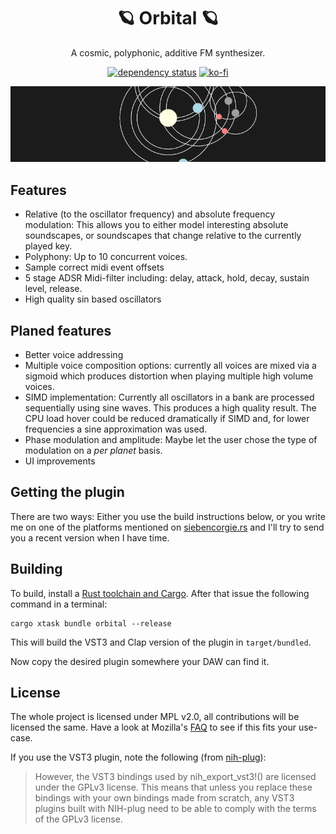 <div align="center">

# 🪐 Orbital 🪐

A cosmic, polyphonic, additive FM synthesizer. 

[![dependency status](https://deps.rs/repo/gitlab/tendsinmende/orbital/status.svg)](https://deps.rs/repo/gitlab/tendsinmende/orbital)
[![ko-fi](https://ko-fi.com/img/githubbutton_sm.svg)](https://ko-fi.com/L3L3F09W2)

![Banner](res/banner.gif "Orbital")
</div>

## Features
- Relative (to the oscillator frequency) and absolute frequency modulation: This allows you to either model interesting absolute soundscapes, or soundscapes that change relative to the currently played key.
- Polyphony: Up to 10 concurrent voices.
- Sample correct midi event offsets
- 5 stage ADSR Midi-filter including: delay, attack, hold, decay, sustain level, release.
- High quality sin based oscillators

## Planed features
- Better voice addressing
- Multiple voice composition options: currently all voices are mixed via a sigmoid which produces distortion when playing multiple high volume voices.
- SIMD implementation: Currently all oscillators in a bank are processed sequentially using sine waves. This produces a high quality result. The CPU load hover could be reduced dramatically if SIMD and, for lower frequencies a sine approximation was used.
- Phase modulation and amplitude: Maybe let the user chose the type of modulation on a *per planet* basis.
- UI improvements
## Getting the plugin

There are two ways: Either you use the build instructions below, or you write me on one of the platforms mentioned on [siebencorgie.rs](https://siebencorgie.rs) and I'll try to send you a recent version when I have time.

## Building 
To build, install a [Rust toolchain and Cargo](https://www.rust-lang.org/). After that issue the following command in a terminal:

``` shell
cargo xtask bundle orbital --release
```

This will build the VST3 and Clap version of the plugin in `target/bundled`.

Now copy the desired plugin somewhere your DAW can find it.


## License

The whole project is licensed under MPL v2.0, all contributions will be licensed the same. Have a look at Mozilla's [FAQ](https://www.mozilla.org/en-US/MPL/2.0/FAQ/) to see if this fits your use-case.

If you use the VST3 plugin, note the following (from [nih-plug](https://github.com/robbert-vdh/nih-plug)):

> However, the VST3 bindings used by nih_export_vst3!() are licensed under the GPLv3 license. This means that unless you replace these bindings with your own bindings made from scratch, any VST3 plugins built with NIH-plug need to be able to comply with the terms of the GPLv3 license.


